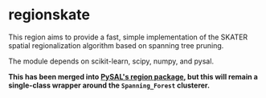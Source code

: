 regionskate
========================

This region aims to provide a fast, simple implementation of the SKATER spatial regionalization algorithm based on spanning tree pruning. 

The module depends on scikit-learn, scipy, numpy, and pysal.

**This has been merged into [PySAL's region package](https://github.com/pysal/region), but this will remain a single-class wrapper around the `Spanning_Forest` clusterer.**

